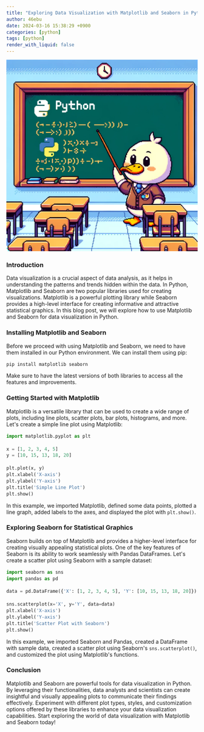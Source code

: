 ```yaml
---
title: "Exploring Data Visualization with Matplotlib and Seaborn in Python"
author: 46ebu
date: 2024-03-16 15:38:29 +0900
categories: [python]
tags: [python]
render_with_liquid: false
---
```


![Intro](/assets/img/post/python.png)
### Introduction
Data visualization is a crucial aspect of data analysis, as it helps in understanding the patterns and trends hidden within the data. In Python, Matplotlib and Seaborn are two popular libraries used for creating visualizations. Matplotlib is a powerful plotting library while Seaborn provides a high-level interface for creating informative and attractive statistical graphics. In this blog post, we will explore how to use Matplotlib and Seaborn for data visualization in Python.

### Installing Matplotlib and Seaborn
Before we proceed with using Matplotlib and Seaborn, we need to have them installed in our Python environment. We can install them using pip:

```python
pip install matplotlib seaborn
```

Make sure to have the latest versions of both libraries to access all the features and improvements.

### Getting Started with Matplotlib
Matplotlib is a versatile library that can be used to create a wide range of plots, including line plots, scatter plots, bar plots, histograms, and more. Let's create a simple line plot using Matplotlib:

```python
import matplotlib.pyplot as plt

x = [1, 2, 3, 4, 5]
y = [10, 15, 13, 18, 20]

plt.plot(x, y)
plt.xlabel('X-axis')
plt.ylabel('Y-axis')
plt.title('Simple Line Plot')
plt.show()
```

In this example, we imported Matplotlib, defined some data points, plotted a line graph, added labels to the axes, and displayed the plot with `plt.show()`.

### Exploring Seaborn for Statistical Graphics
Seaborn builds on top of Matplotlib and provides a higher-level interface for creating visually appealing statistical plots. One of the key features of Seaborn is its ability to work seamlessly with Pandas DataFrames. Let's create a scatter plot using Seaborn with a sample dataset:

```python
import seaborn as sns
import pandas as pd

data = pd.DataFrame({'X': [1, 2, 3, 4, 5], 'Y': [10, 15, 13, 18, 20]})

sns.scatterplot(x='X', y='Y', data=data)
plt.xlabel('X-axis')
plt.ylabel('Y-axis')
plt.title('Scatter Plot with Seaborn')
plt.show()
```

In this example, we imported Seaborn and Pandas, created a DataFrame with sample data, created a scatter plot using Seaborn's `sns.scatterplot()`, and customized the plot using Matplotlib's functions.

### Conclusion
Matplotlib and Seaborn are powerful tools for data visualization in Python. By leveraging their functionalities, data analysts and scientists can create insightful and visually appealing plots to communicate their findings effectively. Experiment with different plot types, styles, and customization options offered by these libraries to enhance your data visualization capabilities. Start exploring the world of data visualization with Matplotlib and Seaborn today!